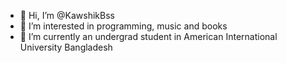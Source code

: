 - 👋 Hi, I’m @KawshikBss
- 👀 I’m interested in programming, music and books
- 🌱 I’m currently an undergrad student in American International University Bangladesh
